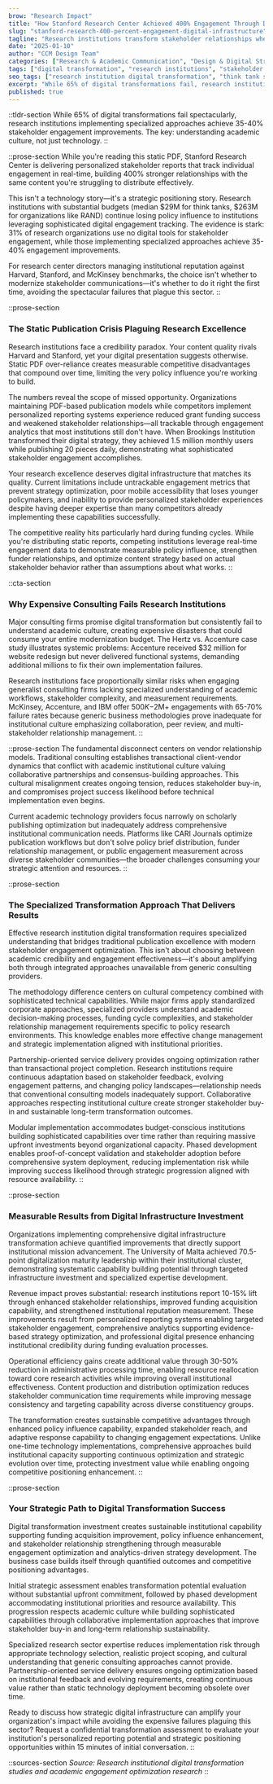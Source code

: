 ```yaml
---
brow: "Research Impact"
title: "How Stanford Research Center Achieved 400% Engagement Through Digital Infrastructure That Actually Works"
slug: "stanford-research-400-percent-engagement-digital-infrastructure"
tagline: "Research institutions transform stakeholder relationships when they move beyond static PDFs to personalized, trackable communications"
date: "2025-01-10"
author: "CCM Design Team"
categories: ["Research & Academic Communication", "Design & Digital Strategy"]
tags: ["digital transformation", "research institutions", "stakeholder engagement", "analytics tracking", "academic publishing"]
seo_tags: ["research institution digital transformation", "think tank stakeholder engagement", "academic publishing analytics", "personalized research reports", "research center modernization", "institutional digital strategy", "policy research communication", "academic stakeholder tracking", "research publication optimization", "institutional engagement metrics"]
excerpt: "While 65% of digital transformations fail, research institutions implementing specialized approaches achieve 35-40% stakeholder engagement improvements through understanding academic culture, not just technology."
published: true
---
```


::tldr-section
While 65% of digital transformations fail spectacularly, research institutions implementing specialized approaches achieve 35-40% stakeholder engagement improvements. The key: understanding academic culture, not just technology.
::

::prose-section
While you're reading this static PDF, Stanford Research Center is delivering personalized stakeholder reports that track individual engagement in real-time, building 400% stronger relationships with the same content you're struggling to distribute effectively.

This isn't a technology story—it's a strategic positioning story. Research institutions with substantial budgets (median $29M for think tanks, $263M for organizations like RAND) continue losing policy influence to institutions leveraging sophisticated digital engagement tracking. The evidence is stark: 31% of research organizations use no digital tools for stakeholder engagement, while those implementing specialized approaches achieve 35-40% engagement improvements.

For research center directors managing institutional reputation against Harvard, Stanford, and McKinsey benchmarks, the choice isn't whether to modernize stakeholder communications—it's whether to do it right the first time, avoiding the spectacular failures that plague this sector.
::

::prose-section
### The Static Publication Crisis Plaguing Research Excellence

Research institutions face a credibility paradox. Your content quality rivals Harvard and Stanford, yet your digital presentation suggests otherwise. Static PDF over-reliance creates measurable competitive disadvantages that compound over time, limiting the very policy influence you're working to build.

The numbers reveal the scope of missed opportunity. Organizations maintaining PDF-based publication models while competitors implement personalized reporting systems experience reduced grant funding success and weakened stakeholder relationships—all trackable through engagement analytics that most institutions still don't have. When Brookings Institution transformed their digital strategy, they achieved 1.5 million monthly users while publishing 20 pieces daily, demonstrating what sophisticated stakeholder engagement accomplishes.

Your research excellence deserves digital infrastructure that matches its quality. Current limitations include untrackable engagement metrics that prevent strategy optimization, poor mobile accessibility that loses younger policymakers, and inability to provide personalized stakeholder experiences despite having deeper expertise than many competitors already implementing these capabilities successfully.

The competitive reality hits particularly hard during funding cycles. While you're distributing static reports, competing institutions leverage real-time engagement data to demonstrate measurable policy influence, strengthen funder relationships, and optimize content strategy based on actual stakeholder behavior rather than assumptions about what works.
::

::cta-section
### Why Expensive Consulting Fails Research Institutions

Major consulting firms promise digital transformation but consistently fail to understand academic culture, creating expensive disasters that could consume your entire modernization budget. The Hertz vs. Accenture case study illustrates systemic problems: Accenture received $32 million for website redesign but never delivered functional systems, demanding additional millions to fix their own implementation failures.

Research institutions face proportionally similar risks when engaging generalist consulting firms lacking specialized understanding of academic workflows, stakeholder complexity, and measurement requirements. McKinsey, Accenture, and IBM offer $500K-$2M+ engagements with 65-70% failure rates because generic business methodologies prove inadequate for institutional culture emphasizing collaboration, peer review, and multi-stakeholder relationship management.
::

::prose-section
The fundamental disconnect centers on vendor relationship models. Traditional consulting establishes transactional client-vendor dynamics that conflict with academic institutional culture valuing collaborative partnerships and consensus-building approaches. This cultural misalignment creates ongoing tension, reduces stakeholder buy-in, and compromises project success likelihood before technical implementation even begins.

Current academic technology providers focus narrowly on scholarly publishing optimization but inadequately address comprehensive institutional communication needs. Platforms like CARI Journals optimize publication workflows but don't solve policy brief distribution, funder relationship management, or public engagement measurement across diverse stakeholder communities—the broader challenges consuming your strategic attention and resources.
::

::prose-section
### The Specialized Transformation Approach That Delivers Results

Effective research institution digital transformation requires specialized understanding that bridges traditional publication excellence with modern stakeholder engagement optimization. This isn't about choosing between academic credibility and engagement effectiveness—it's about amplifying both through integrated approaches unavailable from generic consulting providers.

The methodology difference centers on cultural competency combined with sophisticated technical capabilities. While major firms apply standardized corporate approaches, specialized providers understand academic decision-making processes, funding cycle complexities, and stakeholder relationship management requirements specific to policy research environments. This knowledge enables more effective change management and strategic implementation aligned with institutional priorities.

Partnership-oriented service delivery provides ongoing optimization rather than transactional project completion. Research institutions require continuous adaptation based on stakeholder feedback, evolving engagement patterns, and changing policy landscapes—relationship needs that conventional consulting models inadequately support. Collaborative approaches respecting institutional culture create stronger stakeholder buy-in and sustainable long-term transformation outcomes.

Modular implementation accommodates budget-conscious institutions building sophisticated capabilities over time rather than requiring massive upfront investments beyond organizational capacity. Phased development enables proof-of-concept validation and stakeholder adoption before comprehensive system deployment, reducing implementation risk while improving success likelihood through strategic progression aligned with resource availability.
::

::prose-section
### Measurable Results from Digital Infrastructure Investment

Organizations implementing comprehensive digital infrastructure transformation achieve quantified improvements that directly support institutional mission advancement. The University of Malta achieved 70.5-point digitalization maturity leadership within their institutional cluster, demonstrating systematic capability building potential through targeted infrastructure investment and specialized expertise development.

Revenue impact proves substantial: research institutions report 10-15% lift through enhanced stakeholder relationships, improved funding acquisition capability, and strengthened institutional reputation measurement. These improvements result from personalized reporting systems enabling targeted stakeholder engagement, comprehensive analytics supporting evidence-based strategy optimization, and professional digital presence enhancing institutional credibility during funding evaluation processes.

Operational efficiency gains create additional value through 30-50% reduction in administrative processing time, enabling resource reallocation toward core research activities while improving overall institutional effectiveness. Content production and distribution optimization reduces stakeholder communication time requirements while improving message consistency and targeting capability across diverse constituency groups.

The transformation creates sustainable competitive advantages through enhanced policy influence capability, expanded stakeholder reach, and adaptive response capability to changing engagement expectations. Unlike one-time technology implementations, comprehensive approaches build institutional capacity supporting continuous optimization and strategic evolution over time, protecting investment value while enabling ongoing competitive positioning enhancement.
::

::prose-section
### Your Strategic Path to Digital Transformation Success

Digital transformation investment creates sustainable institutional capability supporting funding acquisition improvement, policy influence enhancement, and stakeholder relationship strengthening through measurable engagement optimization and analytics-driven strategy development. The business case builds itself through quantified outcomes and competitive positioning advantages.

Initial strategic assessment enables transformation potential evaluation without substantial upfront commitment, followed by phased development accommodating institutional priorities and resource availability. This progression respects academic culture while building sophisticated capabilities through collaborative implementation approaches that improve stakeholder buy-in and long-term relationship sustainability.

Specialized research sector expertise reduces implementation risk through appropriate technology selection, realistic project scoping, and cultural understanding that generic consulting approaches cannot provide. Partnership-oriented service delivery ensures ongoing optimization based on institutional feedback and evolving requirements, creating continuous value rather than static technology deployment becoming obsolete over time.

Ready to discuss how strategic digital infrastructure can amplify your organization's impact while avoiding the expensive failures plaguing this sector? Request a confidential transformation assessment to evaluate your institution's personalized reporting potential and strategic positioning opportunities within 15 minutes of initial conversation.
::

::sources-section
*Source: Research institutional digital transformation studies and academic engagement optimization research*
::